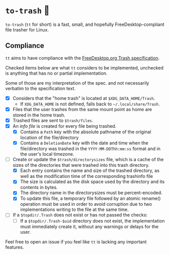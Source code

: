 # `to-trash` 🚮

`to-trash` (`tt` for short) is a fast, small, and hopefully FreeDesktop-compliant file trasher for Linux.

## Compliance

`tt` aims to have compliance with the [FreeDesktop.org Trash specification](https://specifications.freedesktop.org/trash-spec/trashspec-1.0.html).

Checked items below are what `tt` considers to be implemented, unchecked is anything that has no or partial implementation.

Some of those are my interpretation of the spec. and not necessarily verbatim to the specification text.

* [x] Considers that the "home trash" is located at `$XDG_DATA_HOME/Trash`.
    * If `XDG_DATA_HOME` is not defined, falls back to `~/.local/share/Trash`.
* [x] Files that the user trashes from the same mount point as home are stored in the home trash.
* [x] Trashed files are sent to `$trash/files`. 
* [x] An *info file* is created for every file being trashed.
    * [x] Contains a `Path` key with the absolute pathname of the original location of the file/directory
    * [x] Contains a `DeletionDate` key with the date and time when the file/directory was trashed in the `YYYY-MM-DDThh:mm:ss` format and in the user's local timezone.
* [ ] Create or update the `$trash/directorysizes` file, which is a cache of the sizes of the directories that were trashed into this trash directory.
    * [x] Each entry contains the name and size of the trashed directory, as well as the modification time of the corresponding trashinfo file
    * [x] The size is calculated as the disk space used by the directory and its contents in bytes.
    * [x] The directory name in the directorysizes must be percent-encoded.
    * [x] To update this file, a temporary file followed by an atomic rename() operation must be used in order to avoid corruption due to two implementations writing to the file at the same time.
* [ ] If a `$topdir/.Trash` does not exist or has not passed the checks:
    * [ ] If a `$topdir/.Trash-$uid` directory does not exist, the implementation must immediately create it, without any warnings or delays for the user.

Feel free to open an issue if you feel like `tt` is lacking any important features.


